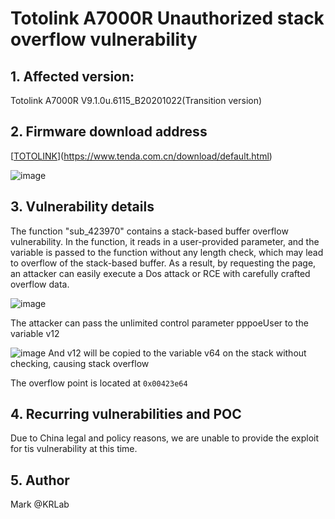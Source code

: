 # Totolink A7000R Unauthorized stack overflow vulnerability

## 1. Affected version:

Totolink A7000R V9.1.0u.6115_B20201022(Transition version)

## 2. Firmware download address

[[TOTOLINK](https://www.totolink.net/home/menu/detail/menu_listtpl/download/id/171/ids/36.html)](https://www.tenda.com.cn/download/default.html)

![image](https://user-images.githubusercontent.com/73413552/221508389-e59a233e-a4fb-4a77-9e58-62f8b0d1df0d.png)

## 3. Vulnerability details

The function "sub_423970" contains a stack-based buffer overflow vulnerability. In the function, it reads in a user-provided parameter, and the variable is passed to the function without any length check, which may lead to overflow of the stack-based buffer. As a result, by requesting the page, an attacker can easily execute a Dos attack or RCE with carefully crafted overflow data.



![image](https://user-images.githubusercontent.com/73413552/221508422-f543d079-3b94-4f05-afab-24ad7df2ad44.png)

The attacker can pass the unlimited control parameter pppoeUser to the variable v12

![image](https://user-images.githubusercontent.com/73413552/221508441-3f1e2a85-4466-4c9d-8f8a-0eac91babe51.png)
And v12 will be copied to the variable v64 on the stack without checking, causing stack overflow

The overflow point is located at `0x00423e64`

## 4. Recurring vulnerabilities and POC

Due to China legal and policy reasons, we are unable to provide the exploit for tis vulnerability at this time.

## 5. Author

Mark @KRLab
